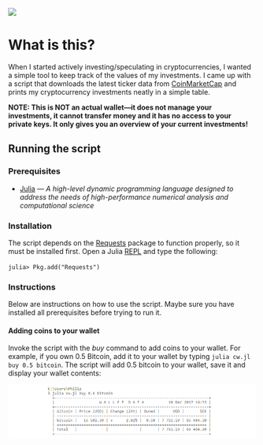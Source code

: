 ![](https://img.shields.io/github/license/philiparvidsson/Crypto-Wallet.svg)

# What is this?

When I started actively investing/speculating in cryptocurrencies, I wanted a simple tool to keep track of the values of my investments. I came up with a script that downloads the latest ticker data from [CoinMarketCap](https://coinmarketcap.com/) and prints my cryptocurrency investments neatly in a simple table.

**NOTE: This is NOT an actual wallet—it does not manage your investments, it cannot transfer money and it has no access to your private keys. It only gives you an overview of your current investments!**

## Running the script

### Prerequisites
* [Julia](https://julialang.org/) — *A high-level dynamic programming language designed to address the needs of high-performance numerical analysis and computational science*

### Installation

The script depends on the [Requests](https://github.com/JuliaWeb/Requests.jl) package to function properly, so it must be installed first. Open a Julia [REPL](https://en.wikipedia.org/wiki/Read%E2%80%93eval%E2%80%93print_loop) and type the following:

`julia> Pkg.add("Requests")`

### Instructions

Below are instructions on how to use the script. Maybe sure you have installed all prerequisites before trying to run it.

#### Adding coins to your wallet

Invoke the script with the *buy* command to add coins to your wallet. For example, if you own 0.5 Bitcoin, add it to your wallet by typing `julia cw.jl buy 0.5 bitcoin`. The script will add 0.5 bitcoin to your wallet, save it and display your wallet contents:

![](img/cw-buy.png)
